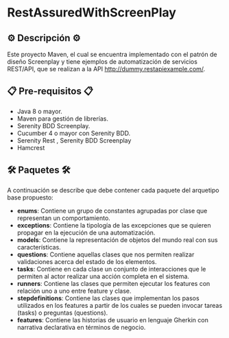 # RestAssuredWithScreenPlay

## ⚙️ Descripción ⚙️

Este proyecto Maven, el cual se encuentra implementado con el patrón de diseño Screenplay y tiene ejemplos de automatización de servicios REST/API, que se realizan a la API http://dummy.restapiexample.com/.

## 📋 Pre-requisitos 📋

  * Java 8 o mayor.
  * Maven para gestión de librerías.
  * Serenity BDD Screenplay.
  * Cucumber 4 o mayor con Serenity BDD.
  * Serenity Rest , Serenity BDD Screenplay
  * Hamcrest

## 🛠️ Paquetes 🛠️

A continuación se describe que debe contener cada paquete del arquetipo base propuesto:

* **enums**: Contiene un grupo de constantes agrupadas por clase que representan un comportamiento.
* **exceptions**: Contiene la tipología de las excepciones que se quieren propagar en la ejecución de una automatización.
* **models**: Contiene la representación de objetos del mundo real con sus características.
* **questions**: Contiene aquellas clases que nos permiten realizar validaciones acerca del estado de los elementos.
* **tasks**: Contiene en cada clase un conjunto de interacciones que le permiten al actor realizar una acción completa en el sistema.
* **runners**: Contiene las clases que permiten ejecutar los features con relación uno a uno entre feature y clase.
* **stepdefinitions**: Contiene las clases que implementan los pasos utilizados en los features a partir de los cuales se pueden invocar tareas (tasks) o preguntas (questions).
* **features**: Contiene las historias de usuario en lenguaje Gherkin con narrativa declarativa en términos de negocio.
